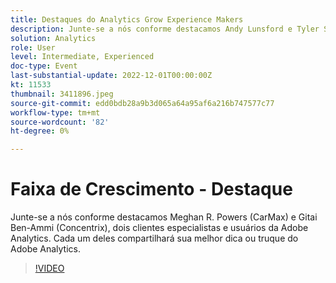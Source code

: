 ```yaml
---
title: Destaques do Analytics Grow Experience Makers
description: Junte-se a nós conforme destacamos Andy Lunsford e Tyler Scott, dois clientes especialistas e usuários do Adobe Analytics. Cada um deles compartilhará sua melhor dica ou truque do Adobe Analytics. A sessão é seguida pela oportunidade de fazer perguntas ao vivo. Você não vai querer perder isso.
solution: Analytics
role: User
level: Intermediate, Experienced
doc-type: Event
last-substantial-update: 2022-12-01T00:00:00Z
kt: 11533
thumbnail: 3411896.jpeg
source-git-commit: edd0bdb28a9b3d065a64a95af6a216b747577c77
workflow-type: tm+mt
source-wordcount: '82'
ht-degree: 0%

---
```


# Faixa de Crescimento - Destaque

Junte-se a nós conforme destacamos Meghan R. Powers (CarMax) e Gitai Ben-Ammi (Concentrix), dois clientes especialistas e usuários da Adobe Analytics. Cada um deles compartilhará sua melhor dica ou truque do Adobe Analytics.

>[!VIDEO](https://video.tv.adobe.com/v/3411896/?quality=12&learn=on)
